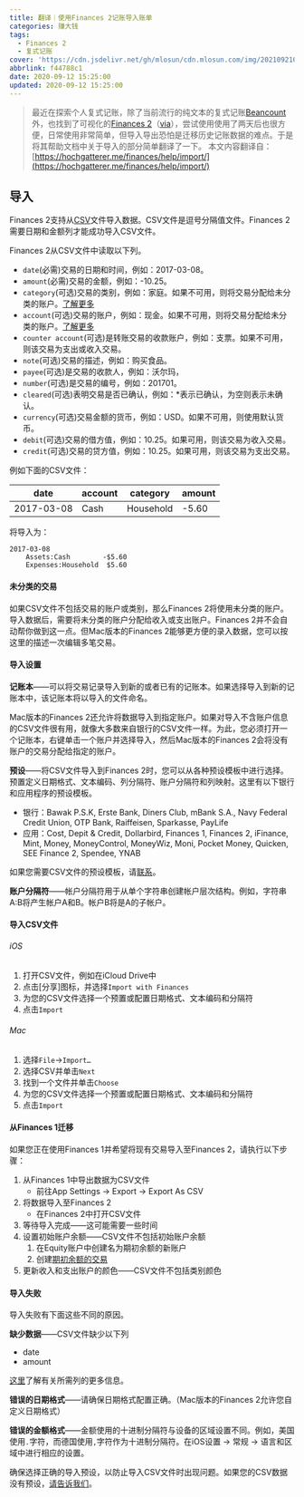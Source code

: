 ```yaml
---
title: 翻译｜使用Finances 2记账导入账单
categories: 赚大钱
tags:
  - Finances 2
  - 复式记账
cover: 'https://cdn.jsdelivr.net/gh/mlosun/cdn.mlosun.com/img/202109210332276.png'
abbrlink: f44788c1
date: 2020-09-12 15:25:00
updated: 2020-09-12 15:25:00
---
```

> 最近在探索个人复式记账，除了当前流行的纯文本的复式记账[Beancount](http://furius.ca/beancount/)外，也找到了可视化的[Finances 2](https://hochgatterer.me/finances)（[via](https://tsb2blog.com/bookkeepin)），尝试使用使用了两天后也很方便，日常使用非常简单，但导入导出恐怕是迁移历史记账数据的难点。于是将其帮助文档中关于导入的部分简单翻译了一下。
> 本文内容翻译自：[https://hochgatterer.me/finances/help/import/](https://hochgatterer.me/finances/help/import/)

## 导入 

Finances 2支持从[CSV](https://zh.wikipedia.org/wiki/逗号分隔值)文件导入数据。CSV文件是逗号分隔值文件。Finances 2需要日期和金额列才能成功导入CSV文件。

Finances 2从CSV文件中读取以下列。

- `date`(必需)交易的日期和时间，例如：2017-03-08。
- `amount`(必需)交易的金额，例如：-10.25。
- `category`(可选)交易的类别，例如：家庭。如果不可用，则将交易分配给未分类的账户。[了解更多](https://hochgatterer.me/finances/help/import/_index.md#uncategorized-transactions)
- `account`(可选)交易的账户，例如：现金。如果不可用，则将交易分配给未分类的账户。[了解更多](https://hochgatterer.me/finances/help/import/_index.md#uncategorized-transactions)
- `counter account`(可选)是转账交易的收款账户，例如：支票。如果不可用，则该交易为支出或收入交易。
- `note`(可选)交易的描述，例如：购买食品。
- `payee`(可选)是交易的收款人，例如：沃尔玛，
- `number`(可选)是交易的编号，例如：201701。
- `cleared`(可选)表明交易是否已确认，例如：*表示已确认，为空则表示未确认。
- `currency`(可选)交易金额的货币，例如：USD。如果不可用，则使用默认货币。
- `debit`(可选)交易的借方值，例如：10.25。如果可用，则该交易为收入交易。
- `credit`(可选)交易的贷方值，例如：10.25。如果可用，则该交易为支出交易。

例如下面的CSV文件：

| date         | account | category  | amount  |
|--------------|---------|-----------|---------|
| 2017\-03\-08 | Cash    | Household | \-5\.60 |

将导入为：
```
2017-03-08
    Assets:Cash        -$5.60
    Expenses:Household  $5.60
```
#### 未分类的交易

如果CSV文件不包括交易的账户或类别，那么Finances 2将使用未分类的账户。导入数据后，需要将未分类的账户分配给收入或支出账户。Finances 2并不会自动帮你做到这一点。但Mac版本的Finances 2能够更方便的录入数据，您可以按这里的描述一次编辑多笔交易。

#### 导入设置

**记账本**——可以将交易记录导入到新的或者已有的记账本。如果选择导入到新的记账本中，该记账本将以导入的文件命名。

Mac版本的Finances 2还允许将数据导入到指定账户。如果对导入不含账户信息的CSV文件很有用，就像大多数来自银行的CSV文件一样。为此，您必须打开一个记账本，右键单击一个账户并选择导入，然后Mac版本的Finances 2会将没有账户的交易分配给指定的账户。

**预设**——将CSV文件导入到Finances 2时，您可以从各种预设模板中进行选择。预置定义日期格式、文本编码、列分隔符、账户分隔符和列映射。这里有以下银行和应用程序的预设模板。

- 银行：Bawak P.S.K, Erste Bank, Diners Club, mBank S.A., Navy Federal Credit Union, OTP Bank, Raiffeisen, Sparkasse, PayLife
- 应用：Cost, Depit & Credit, Dollarbird, Finances 1, Finances 2, iFinance, Mint, Money, MoneyControl, MoneyWiz, Moni, Pocket Money, Quicken, SEE Finance 2, Spendee, YNAB

如果您需要CSV文件的预设模板，请[联系](mailto:finances@hochgatterer.me)。

**账户分隔符**——帐户分隔符用于从单个字符串创建帐户层次结构。例如，字符串A:B将产生帐户A和B。帐户B将是A的子帐户。

#### 导入CSV文件

###### iOS

1. 打开CSV文件，例如在iCloud Drive中
2. 点击[分享]图标，并选择`Import with Finances`
3. 为您的CSV文件选择一个预置或配置日期格式、文本编码和分隔符
4. 点击`Import`

###### Mac

1. 选择`File`→`Import…`
2. 选择CSV并单击`Next`
3. 找到一个文件并单击`Choose`
4. 为您的CSV文件选择一个预置或配置日期格式、文本编码和分隔符
5. 点击`Import`

#### 从Finances 1迁移

如果您正在使用Finances 1并希望将现有交易导入至Finances 2，请执行以下步骤：

1. 从Finances 1中导出数据为CSV文件
   - 前往App Settings → Export → Export As CSV
2. 将数据导入至Finances 2
   - 在Finances 2中打开CSV文件
3. 等待导入完成——这可能需要一些时间
4. 设置初始账户余额——CSV文件不包括初始账户余额
    1. 在Equity账户中创建名为期初余额的新账户
    2. 创建[期初余额的交易](https://hochgatterer.me/finances/guide/account/#opening-balance)
5. 更新收入和支出账户的颜色——CSV文件不包括类别颜色

#### 导入失败

导入失败有下面这些不同的原因。

**缺少数据**——CSV文件缺少以下列

- date
- amount

[这里](https://hochgatterer.me/finances/help/import)了解有关所需列的更多信息。

**错误的日期格式**——请确保日期格式配置正确。（Mac版本的Finances 2允许您自定义日期格式）

**错误的金额格式**——金额使用的十进制分隔符与设备的区域设置不同。例如，美国使用`.`字符，而德国使用`,`字符作为十进制分隔符。在iOS设置 → 常规 → 语言和区域中进行相应的设置。

确保选择正确的导入预设，以防止导入CSV文件时出现问题。如果您的CSV数据没有预设，[请告诉我们](mailto:finances@hochgatterer.me)。